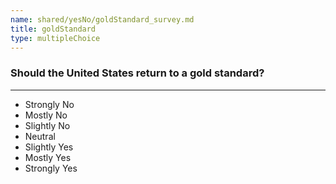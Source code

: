 ```yaml
---
name: shared/yesNo/goldStandard_survey.md
title: goldStandard
type: multipleChoice
---
```


### Should the United States return to a gold standard?

---

- Strongly No
- Mostly No
- Slightly No
- Neutral
- Slightly Yes
- Mostly Yes
- Strongly Yes


